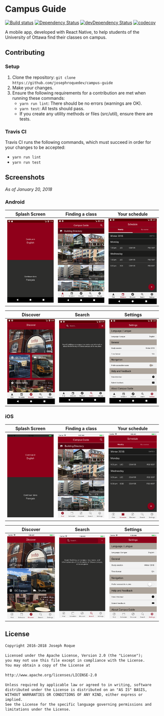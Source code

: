 # Campus Guide

[![Build status](https://travis-ci.org/josephroquedev/campus-guide.svg?branch=master)](https://travis-ci.org/josephroquedev/campus-guide)
[![Dependency Status](https://david-dm.org/josephroquedev/campus-guide.svg)](https://david-dm.org/josephroquedev/campus-guide)
[![devDependency Status](https://david-dm.org/josephroquedev/campus-guide/dev-status.svg)](https://david-dm.org/josephroquedev/campus-guide?type=dev)
[![codecov](https://codecov.io/gh/josephroquedev/campus-guide/branch/master/graph/badge.svg)](https://codecov.io/gh/josephroquedev/campus-guide)


A mobile app, developed with React Native, to help students of the University of Ottawa find their classes on campus.

## Contributing

### Setup

1. Clone the repository: `git clone https://github.com/josephroquedev/campus-guide`
2. Make your changes.
3. Ensure the following requirements for a contribution are met when running these commands:
    - `yarn run lint`: There should be no errors (warnings are OK).
    - `yarn test`: All tests should pass.
    - If you create any utility methods or files (src/util), ensure there are tests.

### Travis CI

Travis CI runs the following commands, which must succeed in order for your changes to be accepted:

- `yarn run lint`
- `yarn run test`

## Screenshots

*As of January 20, 2018*

### Android

| Splash Screen | Finding a class | Your schedule |
|:-------------:|:---------------:|:-------------:|
| <img src='./screenshots/android/language.png' width='220' alt='Android language selection'/> | <img src='./screenshots/android/find.png' width='220' alt='Android find screen'/> | <img src='./screenshots/android/schedule.png' width='220' alt='Android schedule screen'/> |

| Discover | Search | Settings |
|:--------:|:------:|:--------:|
| <img src='./screenshots/android/discover.png' width='220' alt='Android discover screen'/> | <img src='./screenshots/android/search.png' width='220' alt='Android search screen'/> | <img src='./screenshots/android/settings.png' width='220' alt='Android settings screen'/> |

### iOS


| Splash Screen | Finding a class | Your schedule |
|:-------------:|:---------------:|:-------------:|
| <img src='./screenshots/ios/language.png' width='220' alt='iOS language selection'/> | <img src='./screenshots/ios/find.png' width='220' alt='iOS find screen'/> | <img src='./screenshots/ios/schedule.png' width='220' alt='iOS schedule screen'/> |

| Discover | Search | Settings |
|:--------:|:------:|:--------:|
| <img src='./screenshots/ios/discover.png' width='220' alt='iOS discover screen'/> | <img src='./screenshots/ios/search.png' width='220' alt='iOS search screen'/> | <img src='./screenshots/ios/settings.png' width='220' alt='iOS settings screen'/> |

## License

```
Copyright 2016-2018 Joseph Roque

Licensed under the Apache License, Version 2.0 (the "License");
you may not use this file except in compliance with the License.
You may obtain a copy of the License at

http://www.apache.org/licenses/LICENSE-2.0

Unless required by applicable law or agreed to in writing, software
distributed under the License is distributed on an "AS IS" BASIS,
WITHOUT WARRANTIES OR CONDITIONS OF ANY KIND, either express or implied.
See the License for the specific language governing permissions and
limitations under the License.
```
